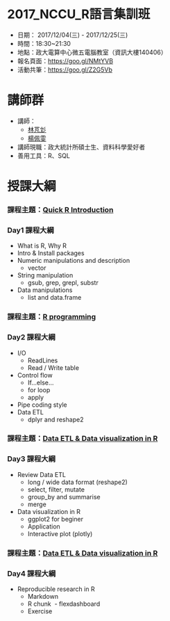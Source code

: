 # 2017_NCCU_R語言集訓班

- 日期： 2017/12/04(三) - 2017/12/25(三)
- 時間：18:30~21:30
- 地點：政大電算中心微五電腦教室（資訊大樓140406）
- 報名頁面：https://goo.gl/NMtYVB
- 活動共筆：https://goo.gl/Z2G5Vb

# 講師群

- 講師：
  - [林芃彣](https://www.linkedin.com/in/peng-wen-lin-309839153/)
  - [楊佩雯]()
- 講師現職：政大統計所碩士生、資料科學愛好者
- 善用工具：R、SQL

# 授課大綱

### 課程主題：[Quick R Introduction]()

### Day1 課程大綱

- What is R, Why R
- Intro & Install packages
- Numeric manipulations and description
    + vector
- String manipulation
    + gsub, grep, grepl, substr
- Data manipulations
    + list and data.frame
    
### 課程主題：[R programming]()

### Day2 課程大綱
- I/O
  - ReadLines
  - Read / Write table
- Control flow
  - If...else…
  - for loop
  - apply
- Pipe coding style
- Data ETL 
  - dplyr and reshape2
  
### 課程主題：[Data ETL & Data visualization in R]()

### Day3 課程大綱
- Review Data ETL
  - long / wide data format (reshape2)
  - select, filter, mutate
  - group_by and summarise
  - merge 
- Data visualization in R
  - ggplot2 for beginer
  - Application
  - Interactive plot (plotly)


### 課程主題：[Data ETL & Data visualization in R]()

### Day4 課程大綱
- Reproducible research in R
  - Markdown
  - R chunk
  - flexdashboard
  - Exercise
